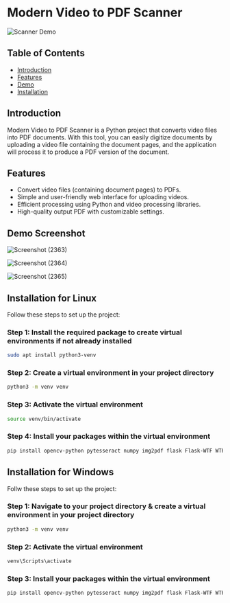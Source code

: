 
# Modern Video to PDF Scanner

![Scanner Demo](link-to-demo-gif-or-image.gif)

## Table of Contents
- [Introduction](#introduction)
- [Features](#features)
- [Demo](#demo)
- [Installation](#installation)


## Introduction
Modern Video to PDF Scanner is a Python project that converts video files into PDF documents. With this tool, you can easily digitize documents by uploading a video file containing the document pages, and the application will process it to produce a PDF version of the document.

## Features
- Convert video files (containing document pages) to PDFs.
- Simple and user-friendly web interface for uploading videos.
- Efficient processing using Python and video processing libraries.
- High-quality output PDF with customizable settings.

## Demo Screenshot


![Screenshot (2363)](https://github.com/SAHILGAWLI/Kheencho/assets/100032163/e8a12c78-e3f9-4745-8dec-11c1f14d9e6a)






![Screenshot (2364)](https://github.com/SAHILGAWLI/Kheencho/assets/100032163/3863cca3-e73c-4822-bb9d-79ad6026b556)






![Screenshot (2365)](https://github.com/SAHILGAWLI/Kheencho/assets/100032163/3b50cbe8-f92c-4c13-a713-ba1e7f1b36e5)


## Installation for Linux
Follow these steps to set up the project:

### Step 1: Install the required package to create virtual environments if not already installed
```bash
sudo apt install python3-venv
```

### Step 2: Create a virtual environment in your project directory
```bash
python3 -m venv venv
```

### Step 3: Activate the virtual environment
```bash
source venv/bin/activate
```

### Step 4: Install your packages within the virtual environment
```bash
pip install opencv-python pytesseract numpy img2pdf flask Flask-WTF WTForms scikit-image Pillow flask-socketio flask-cors
```



## Installation for Windows
Follw these steps to set up the project:


### Step 1: Navigate to your project directory & create a virtual environment in your project directory
```bash
python3 -m venv venv
```

### Step 2: Activate the virtual environment
```bash
venv\Scripts\activate
```

### Step 3: Install your packages within the virtual environment
```bash
pip install opencv-python pytesseract numpy img2pdf flask Flask-WTF WTForms scikit-image Pillow flask-socketio flask-cors
